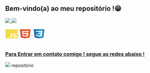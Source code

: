 ## Bem-vindo(a) ao meu repositório !😁

 <div>
   <a href="https://github.com/anter0123">
   <img height="180em" src="https://github-readme-stats.vercel.app/api?username=anter0123&show_icons=true&theme=onedark&include_all_commits=true&count_private=true"/>
   <img height="180em" src="https://github-readme-stats.vercel.app/api/top-langs/?username=anter0123&layout=compact&langs_count=6&theme=tokyonight"/>
</div>
    
<div style="display: inline_block"><br>
  <img align="center" alt="Js" height="30" width="40" src="https://raw.githubusercontent.com/devicons/devicon/master/icons/javascript/javascript-plain.svg">
  <img align="center" alt="HTML" height="30" width="40" src="https://raw.githubusercontent.com/devicons/devicon/master/icons/html5/html5-original.svg">
  <img align="center" alt="CSS" height="30" width="40" src="https://raw.githubusercontent.com/devicons/devicon/master/icons/css3/css3-original.svg">
</div>
 
<br>
 
### Para Entrar em contato comigo ! segue as redes abaixo !
 
<div> 
  <a href="https://www.linkedin.com/in/anthony-reis-8ab025223/" target="_blank"><img src="https://img.shields.io/badge/-LinkedIn-%230077B5?style=for-the-badge&logo=linkedin&logoColor=white" target="_blank"></a>
  <a href="https://www.facebook.com/profile.php?id=100004931553600"></a>
  <a href="https://www.instagram.com/anthonyreis221/"></a>
  repositório
</div>
